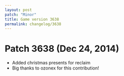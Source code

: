 ```yaml
---
layout: post
patch: "Minor"
title: Game version 3638
permalink: changelog/3638
---
```


# Patch 3638 (Dec 24, 2014)

- Added christmas presents for reclaim
- Big thanks to ozonex for this contribution!
